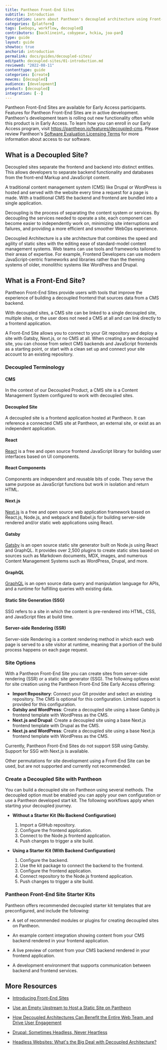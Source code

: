 ```yaml
---
title: Pantheon Front-End Sites 
subtitle: Introduction
description: Learn about Pantheon's decoupled architecture using Front-End Sites
categories: [platform]
tags: [webops, workflow, decoupled]
contributors: [backlineint, cobypear, hckia, joa-pan]
type: guide
layout: guide
showtoc: true
anchorid: introduction
permalink: docs/guides/decoupled-sites/
editpath: decoupled-sites/01-introduction.md
reviewed: "2022-08-11"
contenttype: guide
categories: [create]
newcms: [decoupled]
audience: [development]
product: [decoupled]
integration: [--]
---
```


<Alert title="Early Access" type="info" icon="leaf">

Pantheon Front-End Sites are available for Early Access participants. Features for Pantheon Front-End Sites are in active development. Pantheon's development team is rolling out new functionality often while this product is in Early Access. To learn how you can enroll in our Early Access program, visit https://pantheon.io/features/decoupled-cms. Please review Pantheon's [Software Evaluation Licensing Terms](https://legal.pantheon.io/#contract-hkqlbwpxo) for more information about access to our software.

</Alert>

## What is a Decoupled Site?

Decoupled sites separate the frontend and backend into distinct entities. This allows developers to separate backend functionality and databases from the front-end Markup and JavaScript content.

A traditional content management system (CMS) like Drupal or WordPress is hosted and served with the website every time a request for a page is made. With a traditional CMS the backend and frontend are bundled into a single application.

Decoupling is the process of separating the content system or services. By decoupling the services needed to operate a site, each component can become easier to independently work on, minimizing site interruptions and failures, and providing a more efficient and smoother WebOps experience.

Decoupled Architecture is a site architecture that combines the speed and agility of static sites with the editing ease of standard-model content management systems. Web teams can use tools and frameworks tailored to their areas of expertise. For example, Frontend Developers can use modern JavaScript-centric frameworks and libraries rather than the theming systems of older, monolithic systems like WordPress and Drupal.

## What is a Front-End Site?

Pantheon Front-End Sites provide users with tools that improve the experience of building a decoupled frontend that sources data from a CMS backend.

With decoupled sites, a CMS site can be linked to a single decoupled site, multiple sites, or the user does not need a CMS at all and can link directly to a frontend application.

A Front-End Site allows you to connect to your Git repository and deploy a site with Gatsby, Next.js, or no CMS at all. When creating a new decoupled site, you can choose from select CMS backends and JavaScript frontends as a starting point, or start with a clean set up and connect your site account to an existing repository.

### Decoupled Terminology

<Accordion title="Terms to know for Pantheon Front-End Sites" id="terms-decoupled" icon="info-sign">

#### CMS  
In the context of our Decoupled Product, a CMS site is a Content Management System configured to work with decoupled sites.

#### Decoupled Site
A decoupled site is a frontend application hosted at Pantheon. It can reference a connected CMS site at Pantheon, an external site, or exist as an independent application.

#### React
[React](https://reactjs.org/) is a free and open source frontend JavaScript library for building user interfaces based on UI components.

#### React Components
Components are independent and reusable bits of code. They serve the same purpose as JavaScript functions but work in isolation and return HTML.

#### Next.js
[Next.js](https://nextjs.org/) is a free and open source web application framework based on React.js, Node.js, and webpack and Babel.js for building server-side rendered and/or static web applications using React.

#### Gatsby
[Gatsby](https://www.gatsbyjs.com/) is an open source static site generator built on Node.js using React and GraphQL. It provides over 2,500 plugins to create static sites based on sources such as Markdown documents, MDX, images, and numerous Content Management Systems such as WordPress, Drupal, and more.

#### GraphQL
[GraphQL](https://graphql.org/) is an open source data query and manipulation language for APIs, and a runtime for fulfilling queries with existing data. 

#### Static Site Generation (SSG)
SSG refers to a site in which the content is pre-rendered into HTML, CSS, and JavaScript files at build time.

#### Server-side Rendering (SSR)
Server-side Rendering is a content rendering method in which each web page is served to a site visitor at runtime, meaning that a portion of the build process happens on each page request.

</Accordion>

### Site Options

With a Pantheon Front-End Site you can create sites from server-side rendering (SSR) or a static site generator (SSG). The following options exist for site creation using the Pantheon Front-End Site Early Access offering:

* **Import Repository**: Connect your Git provider and select an existing repository. The CMS is optional for this configuration. Limited support is provided for this configuration.
* **Gatsby and WordPress**: Create a decoupled site using a base Gatsby.js frontend template with WordPress as the CMS. 
* **Next.js and Drupal**: Create a decoupled site using a base Next.js frontend template with Drupal as the CMS. 
* **Next.js and WordPress**: Create a decoupled site using a base Next.js frontend template with WordPress as the CMS. 

Currently, Pantheon Front-End Sites do not support SSR using Gatsby. Support for SSG with Next.js is available.

Other permutations for site development using a Front-End Site can be used, but are not supported and currently not recommended.

### Create a Decoupled Site with Pantheon

You can build a decoupled site on Pantheon using several methods. The decoupled option must be enabled you can apply your own configuration or use a Pantheon developed start kit. The following workflows apply when starting your decoupled journey.

* **Without a Starter Kit (No Backend Configuration)**
  1. Import a GitHub repository.
  1. Configure the frontend application.
  1. Connect to the Node.js frontend application.
  1. Push changes to trigger a site build.
  
* **Using a Starter Kit (With Backend Configuration)**
  1. Configure the backend.
  1. Use the kit package to connect the backend to the frontend.
  1. Configure the frontend application.
  1. Connect repository to the Node.js frontend application.
  1. Push changes to trigger a site build.

### Pantheon Front-End Site Starter Kits

Pantheon offers recommended decoupled starter kit templates that are preconfigured, and include the following:

* A set of recommended modules or plugins for creating decoupled sites on Pantheon.

* An example content integration showing content from your CMS backend rendered in your frontend application.

* A live preview of content from your CMS backend rendered in your frontend application.

* A development environment that supports communication between backend and frontend services.

## More Resources

- [Introducing Front-End Sites](https://pantheon.io/blog/introducing-front-end-sites-pantheon-dashboard)

- [Use an Empty Upstream to Host a Static Site on Pantheon](/static-site-empty-upstream)

- [How Decoupled Architectures Can Benefit the Entire Web Team, and Drive User Engagement](https://pantheon.io/blog/decoupled-architectures-can-benefit-every-member-of-web-team)

- [Drupal: Sometimes Headless, Never Heartless](https://pantheon.io/blog/drupal-sometimes-headless-never-heartless)

- [Headless Websites: What's the Big Deal with Decoupled Architecture?](https://pantheon.io/blog/headless-websites-whats-big-deal-decoupled-architecture)
